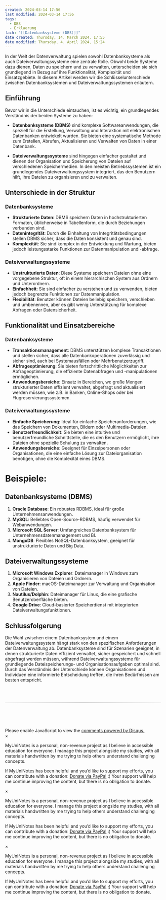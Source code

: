 ```yaml
---
created: 2024-03-14 17:56
last modified: 2024-03-14 17:56
tags:
  - DBS
  - Erklaerung
fach: "[[Datenbanksysteme (DBS)]]"
date created: Thursday, 14. March 2024, 17:55
date modified: Thursday, 4. April 2024, 15:24
---
```


In der Welt der Datenverwaltung spielen sowohl Datenbanksysteme als auch Dateiverwaltungssysteme eine zentrale Rolle. Obwohl beide Systeme dazu dienen, Daten zu speichern und zu verwalten, unterscheiden sie sich grundlegend in Bezug auf ihre Funktionalität, Komplexität und Einsatzgebiete. In diesem Artikel werden wir die Schlüsselunterschiede zwischen Datenbanksystemen und Dateiverwaltungssystemen erläutern.

## Einführung

Bevor wir in die Unterschiede eintauchen, ist es wichtig, ein grundlegendes Verständnis der beiden Systeme zu haben:

- **Datenbanksysteme (DBMS)** sind komplexe Softwareanwendungen, die speziell für die Erstellung, Verwaltung und Interaktion mit elektronischen Datenbanken entwickelt wurden. Sie bieten eine systematische Methode zum Erstellen, Abrufen, Aktualisieren und Verwalten von Daten in einer Datenbank.

- **Dateiverwaltungssysteme** sind hingegen einfacher gestaltet und dienen der Organisation und Speicherung von Dateien auf verschiedenen Speichermedien. In den meisten Betriebssystemen ist ein grundlegendes Dateiverwaltungssystem integriert, das den Benutzern hilft, ihre Dateien zu organisieren und zu verwalten.

## Unterschiede in der Struktur

### Datenbanksysteme

- **Strukturierte Daten**: DBMS speichern Daten in hochstrukturierten Formaten, üblicherweise in Tabellenform, die durch Beziehungen verbunden sind.
- **Datenintegrität**: Durch die Einhaltung von Integritätsbedingungen stellen DBMS sicher, dass die Daten konsistent und genau sind.
- **Komplexität**: Sie sind komplex in der Entwicklung und Wartung, bieten jedoch leistungsstarke Funktionen zur Datenmanipulation und -abfrage.

### Dateiverwaltungssysteme

- **Unstrukturierte Daten**: Diese Systeme speichern Dateien ohne eine vorgegebene Struktur, oft in einem hierarchischen System aus Ordnern und Unterordnern.
- **Einfachheit**: Sie sind einfacher zu verstehen und zu verwenden, bieten jedoch begrenzte Funktionen zur Datenmanipulation.
- **Flexibilität**: Benutzer können Dateien beliebig speichern, verschieben und umbenennen, aber es gibt wenig Unterstützung für komplexe Abfragen oder Datensicherheit.

## Funktionalität und Einsatzbereiche

### Datenbanksysteme

- **Transaktionsmanagement**: DBMS unterstützen komplexe Transaktionen und stellen sicher, dass alle Datenbankoperationen zuverlässig und sicher sind, auch bei Systemausfällen oder Mehrbenutzerzugriff.
- **Abfrageoptimierung**: Sie bieten fortschrittliche Möglichkeiten zur Abfrageoptimierung, die effiziente Datenabfragen und -manipulationen ermöglichen.
- **Anwendungsbereiche**: Einsatz in Bereichen, wo große Mengen strukturierter Daten effizient verwaltet, abgefragt und aktualisiert werden müssen, wie z.B. in Banken, Online-Shops oder bei Flugreservierungssystemen.

### Dateiverwaltungssysteme

- **Einfache Speicherung**: Ideal für einfache Speicheranforderungen, wie das Speichern von Dokumenten, Bildern oder Multimedia-Dateien.
- **Benutzerfreundlichkeit**: Sie bieten eine intuitive und benutzerfreundliche Schnittstelle, die es den Benutzern ermöglicht, ihre Dateien ohne spezielle Schulung zu verwalten.
- **Anwendungsbereiche**: Geeignet für Einzelpersonen oder Organisationen, die eine einfache Lösung zur Dateiorganisation benötigen, ohne die Komplexität eines DBMS.

# Beispiele:

## Datenbanksysteme (DBMS)

1. **Oracle Database**: Ein robustes RDBMS, ideal für große Unternehmensanwendungen.
2. **MySQL**: Beliebtes Open-Source-RDBMS, häufig verwendet für Webanwendungen.
3. **Microsoft SQL Server**: Umfangreiches Datenbanksystem für Unternehmensdatenmanagement und BI.
4. **MongoDB**: Flexibles NoSQL-Datenbanksystem, geeignet für unstrukturierte Daten und Big Data.

## Dateiverwaltungssysteme

1. **Microsoft Windows Explorer**: Dateimanager in Windows zum Organisieren von Dateien und Ordnern.
2. **Apple Finder**: macOS-Dateimanager zur Verwaltung und Organisation von Dateien.
3. **Nautilus/Dolphin**: Dateimanager für Linux, die eine grafische Benutzeroberfläche bieten.
4. **Google Drive**: Cloud-basierter Speicherdienst mit integrierten Dateiverwaltungsfunktionen.

## Schlussfolgerung

Die Wahl zwischen einem Datenbanksystem und einem Dateiverwaltungssystem hängt stark von den spezifischen Anforderungen der Datenverwaltung ab. Datenbanksysteme sind für Szenarien geeignet, in denen strukturierte Daten effizient verwaltet, sicher gespeichert und schnell abgefragt werden müssen, während Dateiverwaltungssysteme für grundlegende Dateispeicherungs- und Organisationsaufgaben optimal sind. Durch das Verständnis der Unterschiede können Organisationen und Individuen eine informierte Entscheidung treffen, die ihren Bedürfnissen am besten entspricht.

<!-- DISQUS SCRIPT COMMENT START -->

<hr style="border: none; height: 2px; background: linear-gradient(to right, #f0f0f0, #ccc, #f0f0f0); margin-top: 4rem; margin-bottom: 5rem;">
<div id="disqus_thread"></div>
<script>
    /**
    *  RECOMMENDED CONFIGURATION VARIABLES: EDIT AND UNCOMMENT THE SECTION BELOW TO INSERT DYNAMIC VALUES FROM YOUR PLATFORM OR CMS.
    *  LEARN WHY DEFINING THESE VARIABLES IS IMPORTANT: https://disqus.com/admin/universalcode/#configuration-variables    */
    /*
    var disqus_config = function () {
    this.page.url = PAGE_URL;  // Replace PAGE_URL with your page's canonical URL variable
    this.page.identifier = PAGE_IDENTIFIER; // Replace PAGE_IDENTIFIER with your page's unique identifier variable
    };
    */
    (function() { // DON'T EDIT BELOW THIS LINE
    var d = document, s = d.createElement('script');
    s.src = 'https://myuninotes.disqus.com/embed.js';
    s.setAttribute('data-timestamp', +new Date());
    (d.head || d.body).appendChild(s);
    })();
</script>
<noscript>Please enable JavaScript to view the <a href="https://disqus.com/?ref_noscript">comments powered by Disqus.</a></noscript>

<!-- DISQUS SCRIPT COMMENT END -->

<!-- Modal START -->
<div id="myModal" class="modal">
  <div class="modal-content">
    <span id="closeModal" class="close">&times;</span>
    <p class="modal-text">
      <span class="modal-highlight">MyUniNotes is a personal, non-revenue project as I believe in accessible education for everyone.</span> I manage this project alongside my studies, with all materials handwritten by me trying to help others understand challenging concepts.
    </p>
    <p class="modal-text">
      If MyUniNotes has been helpful and you’d like to support my efforts, <span class="modal-highlight"> you can contribute with a donation: <a class="modal-dono-link" href="https://paypal.me/myuninotes4u">Donate via PayPal</a> :) </span> Your support will help me continue improving the content, but there is no obligation to donate.
    </p>
  </div>
</div>

<script>
  // JavaScript to display the modal on page load
  document.addEventListener('DOMContentLoaded', function() {
    // Generate a random number between 1 and 1
    // Wanted it to load with a adjustable probability for every page load but did not work, as DOM is loaded only once. Therefore now loading it every time website is visited and DOM is loaded.
    const randomNumber = Math.floor(Math.random() * 1) + 1; 
    console.log(randomNumber)
    if (randomNumber === 1) {
      setTimeout(function() {
        const modal = document.getElementById('myModal');
        if (modal) {
          modal.classList.add('show');
        }
      }, 1000); // Adjust the delay as needed

      const closeModal = document.getElementById('closeModal');
      if (closeModal) {
        closeModal.addEventListener('click', function() {
          const modal = document.getElementById('myModal');
          if (modal) {
            modal.classList.remove('show');
          }
        });
      }
    } else {
      // Ensure the modal is hidden if the random number is not 1
      const modal = document.getElementById('myModal');
      if (modal) {
        modal.style.display = 'none';
      }
    }
  });
</script>
<!-- Modal END -->

<!-- Modal START -->
<div id="myModal" class="modal">
  <div class="modal-content">
    <span id="closeModal" class="close">&times;</span>
    <p class="modal-text">
      <span class="modal-highlight">MyUniNotes is a personal, non-revenue project as I believe in accessible education for everyone.</span> I manage this project alongside my studies, with all materials handwritten by me trying to help others understand challenging concepts.
    </p>
    <p class="modal-text">
      If MyUniNotes has been helpful and you’d like to support my efforts, <span class="modal-highlight"> you can contribute with a donation: <a class="modal-dono-link" href="https://paypal.me/myuninotes4u">Donate via PayPal</a> :) </span> Your support will help me continue improving the content, but there is no obligation to donate.
    </p>
  </div>
</div>

<script>
  // JavaScript to display the modal on page load
  document.addEventListener('DOMContentLoaded', function() {
    // Generate a random number between 1 and 1
    // Wanted it to load with a adjustable probability for every page load but did not work, as DOM is loaded only once. Therefore now loading it every time website is visited and DOM is loaded.
    const randomNumber = Math.floor(Math.random() * 1) + 1; 
    console.log(randomNumber)
    if (randomNumber === 1) {
      setTimeout(function() {
        const modal = document.getElementById('myModal');
        if (modal) {
          modal.classList.add('show');
        }
      }, 1000); // Adjust the delay as needed

      const closeModal = document.getElementById('closeModal');
      if (closeModal) {
        closeModal.addEventListener('click', function() {
          const modal = document.getElementById('myModal');
          if (modal) {
            modal.classList.remove('show');
          }
        });
      }
    } else {
      // Ensure the modal is hidden if the random number is not 1
      const modal = document.getElementById('myModal');
      if (modal) {
        modal.style.display = 'none';
      }
    }
  });
</script>
<!-- Modal END -->

<!-- Modal START -->
<div id="myModal" class="modal">
  <div class="modal-content">
    <span id="closeModal" class="close">&times;</span>
    <p class="modal-text">
      <span class="modal-highlight">MyUniNotes is a personal, non-revenue project as I believe in accessible education for everyone.</span> I manage this project alongside my studies, with all materials handwritten by me trying to help others understand challenging concepts.
    </p>
    <p class="modal-text">
      If MyUniNotes has been helpful and you’d like to support my efforts, <span class="modal-highlight"> you can contribute with a donation: <a class="modal-dono-link" href="https://paypal.me/myuninotes4u">Donate via PayPal</a> :) </span> Your support will help me continue improving the content, but there is no obligation to donate.
    </p>
  </div>
</div>

<script>
  // JavaScript to display the modal on page load
  document.addEventListener('DOMContentLoaded', function() {
    // Generate a random number between 1 and 1
    // Wanted it to load with a adjustable probability for every page load but did not work, as DOM is loaded only once. Therefore now loading it every time website is visited and DOM is loaded.
    const randomNumber = Math.floor(Math.random() * 1) + 1; 
    console.log(randomNumber)
    if (randomNumber === 1) {
      setTimeout(function() {
        const modal = document.getElementById('myModal');
        if (modal) {
          modal.classList.add('show');
        }
      }, 1000); // Adjust the delay as needed

      const closeModal = document.getElementById('closeModal');
      if (closeModal) {
        closeModal.addEventListener('click', function() {
          const modal = document.getElementById('myModal');
          if (modal) {
            modal.classList.remove('show');
          }
        });
      }
    } else {
      // Ensure the modal is hidden if the random number is not 1
      const modal = document.getElementById('myModal');
      if (modal) {
        modal.style.display = 'none';
      }
    }
  });
</script>
<!-- Modal END -->

